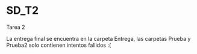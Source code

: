# SD_T2
Tarea 2 

La entrega final se encuentra en la carpeta Entrega, las carpetas Prueba y Prueba2 solo contienen intentos fallidos :( 
